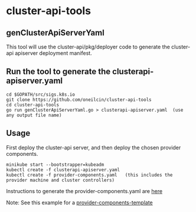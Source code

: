 # cluster-api-tools

## genClusterApiServerYaml

This tool will use the cluster-api/pkg/deployer code to generate the cluster-api apiserver deployment manifest. 

## Run the tool to generate the clusterapi-apiserver.yaml 
    cd $GOPATH/src/sigs.k8s.io
    git clone https://github.com/oneilcin/cluster-api-tools
    cd cluster-api-tools
    go run genClusterApiServerYaml.go > clusterapi-apiserver.yaml  (use any output file name)

## Usage

First deploy the cluster-api server, and then deploy the chosen provider components.

    minikube start --bootstrapper=kubeadm
    kubectl create -f clusterapi-apiserver.yaml
    kubectl create -f provider-components.yaml   (this includes the provider machine and cluster controllers)

Instructions to generate the provider-components.yaml are [here](https://github.com/samsung-cnct/cluster-api-provider-ssh/blob/master/clusterctl/examples/ssh/README.md)

Note: See this example for a [provider-components-template](https://github.com/samsung-cnct/cluster-api-provider-ssh/blob/master/clusterctl/examples/ssh/provider-components.yaml.template)
